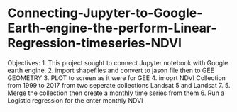 # Connecting-Jupyter-to-Google-Earth-engine-the-perform-Linear-Regression-timeseries-NDVI
Objectives: 1. This project sought to connect Jupyter notebook with Google earth engine.      2. import shapefiles and convert to jason file then to GEE GEOMETRY     3. PLOT to screen as it were for GEE     4. imoprt NDVI Collection from 1999 to 2017 from two seperate collections Landsat 5 and Landsat 7.     5. Merge the collection then create a monthly time series from them     6. Run a Logistic regression for the enter monthly NDVI
